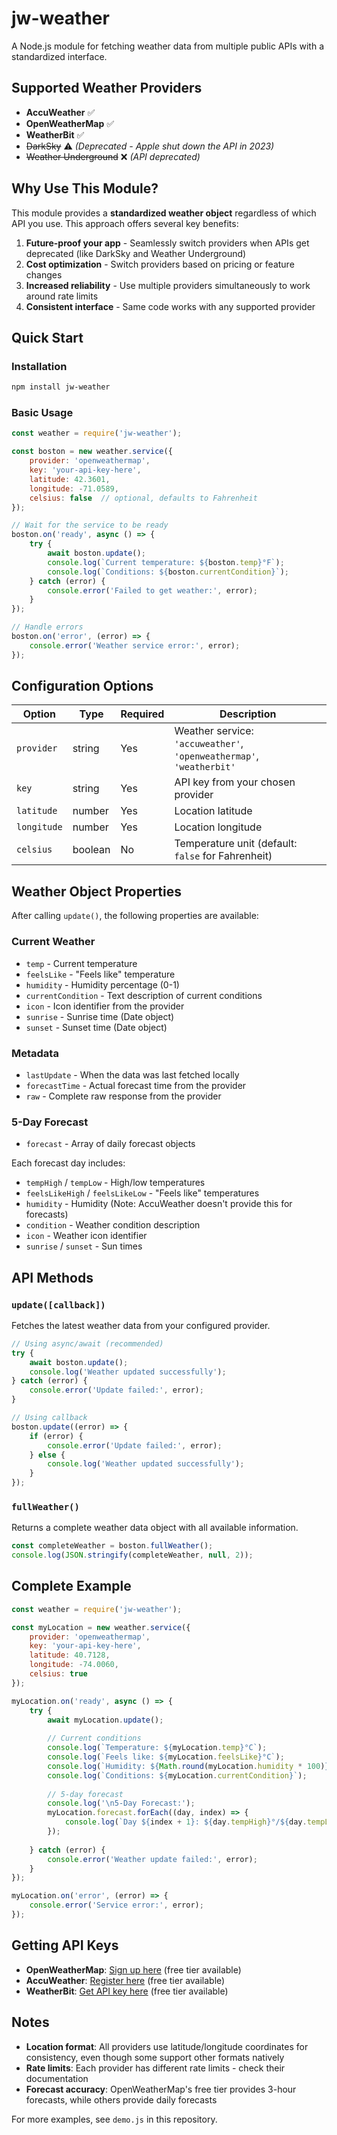# jw-weather

A Node.js module for fetching weather data from multiple public APIs with a standardized interface.

## Supported Weather Providers

- **AccuWeather** ✅
- **OpenWeatherMap** ✅  
- **WeatherBit** ✅
- ~~DarkSky~~ ⚠️ *(Deprecated - Apple shut down the API in 2023)*
- ~~Weather Underground~~ ❌ *(API deprecated)*

## Why Use This Module?

This module provides a **standardized weather object** regardless of which API you use. This approach offers several key benefits:

1. **Future-proof your app** - Seamlessly switch providers when APIs get deprecated (like DarkSky and Weather Underground)
2. **Cost optimization** - Switch providers based on pricing or feature changes
3. **Increased reliability** - Use multiple providers simultaneously to work around rate limits
4. **Consistent interface** - Same code works with any supported provider

## Quick Start

### Installation
```bash
npm install jw-weather
```

### Basic Usage
```javascript
const weather = require('jw-weather');

const boston = new weather.service({
    provider: 'openweathermap',
    key: 'your-api-key-here',
    latitude: 42.3601,
    longitude: -71.0589,
    celsius: false  // optional, defaults to Fahrenheit
});

// Wait for the service to be ready
boston.on('ready', async () => {
    try {
        await boston.update();
        console.log(`Current temperature: ${boston.temp}°F`);
        console.log(`Conditions: ${boston.currentCondition}`);
    } catch (error) {
        console.error('Failed to get weather:', error);
    }
});

// Handle errors
boston.on('error', (error) => {
    console.error('Weather service error:', error);
});
```

## Configuration Options

| Option | Type | Required | Description |
|--------|------|----------|-------------|
| `provider` | string | Yes | Weather service: `'accuweather'`, `'openweathermap'`, `'weatherbit'` |
| `key` | string | Yes | API key from your chosen provider |
| `latitude` | number | Yes | Location latitude |
| `longitude` | number | Yes | Location longitude |
| `celsius` | boolean | No | Temperature unit (default: `false` for Fahrenheit) |

## Weather Object Properties

After calling `update()`, the following properties are available:

### Current Weather
- `temp` - Current temperature
- `feelsLike` - "Feels like" temperature
- `humidity` - Humidity percentage (0-1)
- `currentCondition` - Text description of current conditions
- `icon` - Icon identifier from the provider
- `sunrise` - Sunrise time (Date object)
- `sunset` - Sunset time (Date object)

### Metadata
- `lastUpdate` - When the data was last fetched locally
- `forecastTime` - Actual forecast time from the provider
- `raw` - Complete raw response from the provider

### 5-Day Forecast
- `forecast` - Array of daily forecast objects

Each forecast day includes:
- `tempHigh` / `tempLow` - High/low temperatures
- `feelsLikeHigh` / `feelsLikeLow` - "Feels like" temperatures
- `humidity` - Humidity (Note: AccuWeather doesn't provide this for forecasts)
- `condition` - Weather condition description
- `icon` - Weather icon identifier
- `sunrise` / `sunset` - Sun times

## API Methods

### `update([callback])`
Fetches the latest weather data from your configured provider.

```javascript
// Using async/await (recommended)
try {
    await boston.update();
    console.log('Weather updated successfully');
} catch (error) {
    console.error('Update failed:', error);
}

// Using callback
boston.update((error) => {
    if (error) {
        console.error('Update failed:', error);
    } else {
        console.log('Weather updated successfully');
    }
});
```

### `fullWeather()`
Returns a complete weather data object with all available information.

```javascript
const completeWeather = boston.fullWeather();
console.log(JSON.stringify(completeWeather, null, 2));
```

## Complete Example

```javascript
const weather = require('jw-weather');

const myLocation = new weather.service({
    provider: 'openweathermap',
    key: 'your-api-key-here',
    latitude: 40.7128,
    longitude: -74.0060,
    celsius: true
});

myLocation.on('ready', async () => {
    try {
        await myLocation.update();
        
        // Current conditions
        console.log(`Temperature: ${myLocation.temp}°C`);
        console.log(`Feels like: ${myLocation.feelsLike}°C`);
        console.log(`Humidity: ${Math.round(myLocation.humidity * 100)}%`);
        console.log(`Conditions: ${myLocation.currentCondition}`);
        
        // 5-day forecast
        console.log('\n5-Day Forecast:');
        myLocation.forecast.forEach((day, index) => {
            console.log(`Day ${index + 1}: ${day.tempHigh}°/${day.tempLow}° - ${day.condition}`);
        });
        
    } catch (error) {
        console.error('Weather update failed:', error);
    }
});

myLocation.on('error', (error) => {
    console.error('Service error:', error);
});
```

## Getting API Keys

- **OpenWeatherMap**: [Sign up here](https://openweathermap.org/api) (free tier available)
- **AccuWeather**: [Register here](https://developer.accuweather.com/) (free tier available)  
- **WeatherBit**: [Get API key here](https://www.weatherbit.io/api) (free tier available)

## Notes

- **Location format**: All providers use latitude/longitude coordinates for consistency, even though some support other formats natively
- **Rate limits**: Each provider has different rate limits - check their documentation
- **Forecast accuracy**: OpenWeatherMap's free tier provides 3-hour forecasts, while others provide daily forecasts

For more examples, see `demo.js` in this repository.


